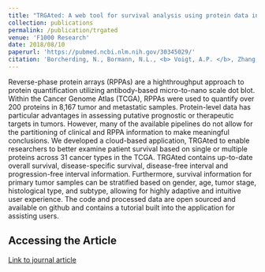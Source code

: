 ```yaml
---
title: "TRGAted: A web tool for survival analysis using protein data in the Cancer Genome Atlas"
collection: publications
permalink: /publication/trgated
venue: 'F1000 Research'
date: 2018/08/10
paperurl: 'https://pubmed.ncbi.nlm.nih.gov/30345029/'
citation: 'Borcherding, N., Bormann, N.L., <b> Voigt, A.P. </b>, Zhang, W. TRGAted: A web tool for survival analysis using protein data in the Cancer Genome Atlas. F1000Res 2018.'
---
```

Reverse-phase protein arrays (RPPAs) are a highthroughput approach to protein quantification utilizing antibody-based micro-to-nano scale dot blot. Within the Cancer Genome Atlas (TCGA), RPPAs were used to quantify over 200 proteins in 8,167 tumor and metastatic samples. Protein-level data has particular advantages in assessing putative prognostic or therapeutic targets in tumors. However, many of the available pipelines do not allow for the partitioning of clinical and RPPA information to make meaningful conclusions. We developed a cloud-based application, TRGAted to enable researchers to better examine patient survival based on single or multiple proteins across 31 cancer types in the TCGA. TRGAted contains up-to-date overall survival, disease-specific survival, disease-free interval and progression-free interval information. Furthermore, survival information for primary tumor samples can be stratified based on gender, age, tumor stage, histological type, and subtype, allowing for highly adaptive and intuitive user experience. The code and processed data are open sourced and available on github and contains a tutorial built into the application for assisting users.

Accessing the Article
-----
[Link to journal article](https://pubmed.ncbi.nlm.nih.gov/30345029/)


